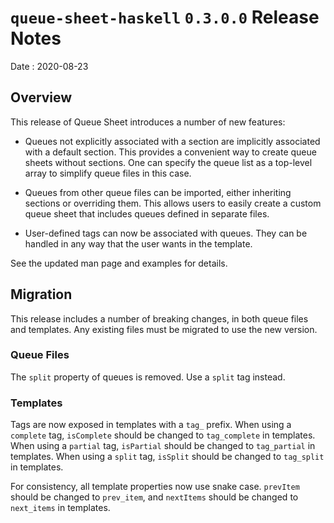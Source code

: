 # `queue-sheet-haskell` `0.3.0.0` Release Notes

Date
: 2020-08-23

## Overview

This release of Queue Sheet introduces a number of new features:

* Queues not explicitly associated with a section are implicitly associated
  with a default section.  This provides a convenient way to create queue
  sheets without sections.  One can specify the queue list as a top-level
  array to simplify queue files in this case.

* Queues from other queue files can be imported, either inheriting sections
  or overriding them.  This allows users to easily create a custom queue sheet
  that includes queues defined in separate files.

* User-defined tags can now be associated with queues.  They can be handled in
  any way that the user wants in the template.

See the updated man page and examples for details.

## Migration

This release includes a number of breaking changes, in both queue files and
templates.  Any existing files must be migrated to use the new version.

### Queue Files

The `split` property of queues is removed.  Use a `split` tag instead.

### Templates

Tags are now exposed in templates with a `tag_` prefix.  When using a
`complete` tag, `isComplete` should be changed to `tag_complete` in templates.
When using a `partial` tag, `isPartial` should be changed to `tag_partial` in
templates.  When using a `split` tag, `isSplit` should be changed to
`tag_split` in templates.

For consistency, all template properties now use snake case.  `prevItem`
should be changed to `prev_item`, and `nextItems` should be changed to
`next_items` in templates.
